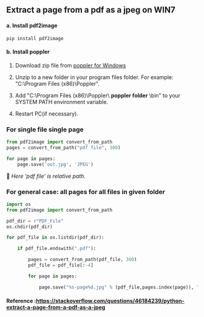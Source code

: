 ## Extract a page from a pdf as a jpeg on WIN7

#### a. Install pdf2image 
```
pip install pdf2image
```
#### b. Install poppler
 1. Download zip file from [poppler for Windows](http://blog.alivate.com.au/poppler-windows/)
 
 1. Unzip to a new folder in your program files folder. For example: "C:\Program Files (x86)\Poppler".
 
 1. Add "C:\Program Files (x86)\Poppler\ __poppler folder__ \bin" to your SYSTEM PATH environment variable.
 
 1. Restart PC(if necessary).
 
### For single file single page

```Python
from pdf2image import convert_from_path
pages = convert_from_path("pdf file", 300)

for page in pages:
    page.save('out.jpg', 'JPEG')
 ```
:red_circle: _Here 'pdf file' is relative path._

### For general case: all pages for all files in given folder
```Python
import os
from pdf2image import convert_from_path

pdf_dir = r"PDF_File"
os.chdir(pdf_dir)

for pdf_file in os.listdir(pdf_dir):

    if pdf_file.endswith(".pdf"):

        pages = convert_from_path(pdf_file, 300)
        pdf_file = pdf_file[:-4]

        for page in pages:

            page.save("%s-page%d.jpg" % (pdf_file,pages.index(page)), "JPEG")
 ```
 

#### Reference :https://stackoverflow.com/questions/46184239/python-extract-a-page-from-a-pdf-as-a-jpeg
